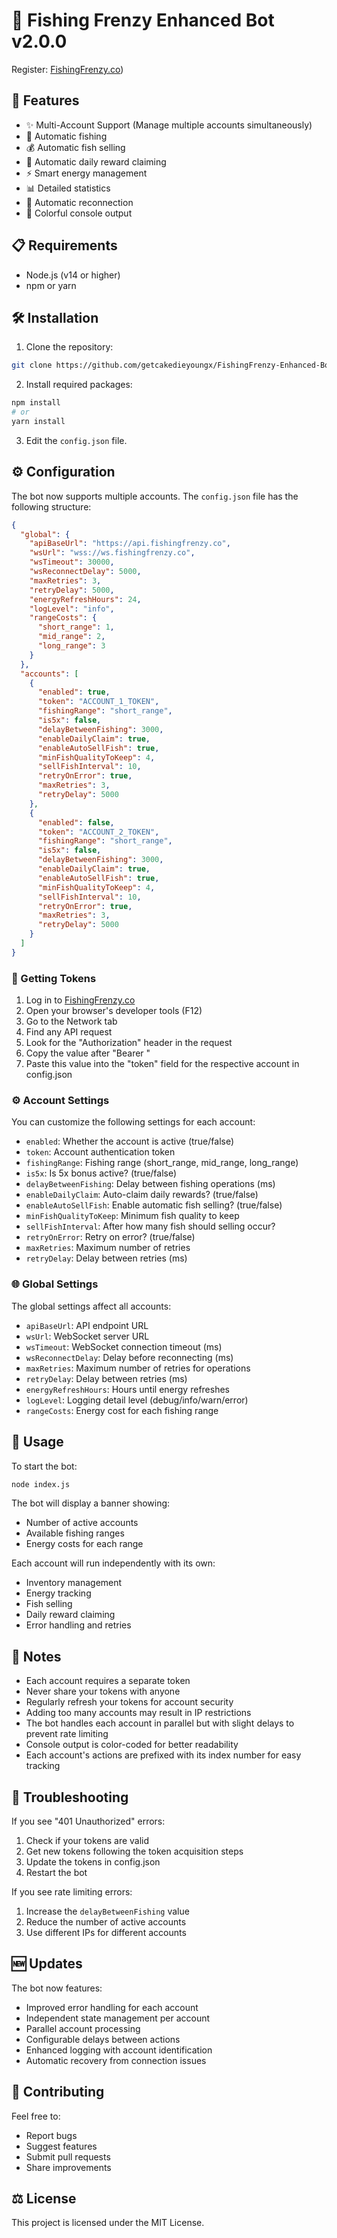 # 🎣 Fishing Frenzy Enhanced Bot v2.0.0

Register:
[FishingFrenzy.co](https://fishingfrenzy.co/?code=Q43PJ7))

## 🚀 Features

- ✨ Multi-Account Support (Manage multiple accounts simultaneously)
- 🎯 Automatic fishing
- 💰 Automatic fish selling
- 🎁 Automatic daily reward claiming
- ⚡ Smart energy management
- 📊 Detailed statistics
- 🔄 Automatic reconnection
- 🌈 Colorful console output

## 📋 Requirements

- Node.js (v14 or higher)
- npm or yarn

## 🛠️ Installation

1. Clone the repository:
```bash
git clone https://github.com/getcakedieyoungx/FishingFrenzy-Enhanced-Bot.git
```

2. Install required packages:
```bash
npm install
# or
yarn install
```

3. Edit the `config.json` file.

## ⚙️ Configuration

The bot now supports multiple accounts. The `config.json` file has the following structure:

```json
{
  "global": {
    "apiBaseUrl": "https://api.fishingfrenzy.co",
    "wsUrl": "wss://ws.fishingfrenzy.co",
    "wsTimeout": 30000,
    "wsReconnectDelay": 5000,
    "maxRetries": 3,
    "retryDelay": 5000,
    "energyRefreshHours": 24,
    "logLevel": "info",
    "rangeCosts": {
      "short_range": 1,
      "mid_range": 2,
      "long_range": 3
    }
  },
  "accounts": [
    {
      "enabled": true,
      "token": "ACCOUNT_1_TOKEN",
      "fishingRange": "short_range",
      "is5x": false,
      "delayBetweenFishing": 3000,
      "enableDailyClaim": true,
      "enableAutoSellFish": true,
      "minFishQualityToKeep": 4,
      "sellFishInterval": 10,
      "retryOnError": true,
      "maxRetries": 3,
      "retryDelay": 5000
    },
    {
      "enabled": false,
      "token": "ACCOUNT_2_TOKEN",
      "fishingRange": "short_range",
      "is5x": false,
      "delayBetweenFishing": 3000,
      "enableDailyClaim": true,
      "enableAutoSellFish": true,
      "minFishQualityToKeep": 4,
      "sellFishInterval": 10,
      "retryOnError": true,
      "maxRetries": 3,
      "retryDelay": 5000
    }
  ]
}
```

### 🔑 Getting Tokens

1. Log in to [FishingFrenzy.co]([https://fishingfrenzy.co](https://fishingfrenzy.co/?code=Q43PJ7))
2. Open your browser's developer tools (F12)
3. Go to the Network tab
4. Find any API request
5. Look for the "Authorization" header in the request
6. Copy the value after "Bearer "
7. Paste this value into the "token" field for the respective account in config.json

### ⚙️ Account Settings

You can customize the following settings for each account:

- `enabled`: Whether the account is active (true/false)
- `token`: Account authentication token
- `fishingRange`: Fishing range (short_range, mid_range, long_range)
- `is5x`: Is 5x bonus active? (true/false)
- `delayBetweenFishing`: Delay between fishing operations (ms)
- `enableDailyClaim`: Auto-claim daily rewards? (true/false)
- `enableAutoSellFish`: Enable automatic fish selling? (true/false)
- `minFishQualityToKeep`: Minimum fish quality to keep
- `sellFishInterval`: After how many fish should selling occur?
- `retryOnError`: Retry on error? (true/false)
- `maxRetries`: Maximum number of retries
- `retryDelay`: Delay between retries (ms)

### 🌐 Global Settings

The global settings affect all accounts:

- `apiBaseUrl`: API endpoint URL
- `wsUrl`: WebSocket server URL
- `wsTimeout`: WebSocket connection timeout (ms)
- `wsReconnectDelay`: Delay before reconnecting (ms)
- `maxRetries`: Maximum number of retries for operations
- `retryDelay`: Delay between retries (ms)
- `energyRefreshHours`: Hours until energy refreshes
- `logLevel`: Logging detail level (debug/info/warn/error)
- `rangeCosts`: Energy cost for each fishing range

## 🚀 Usage

To start the bot:

```bash
node index.js
```

The bot will display a banner showing:
- Number of active accounts
- Available fishing ranges
- Energy costs for each range

Each account will run independently with its own:
- Inventory management
- Energy tracking
- Fish selling
- Daily reward claiming
- Error handling and retries

## 📝 Notes

- Each account requires a separate token
- Never share your tokens with anyone
- Regularly refresh your tokens for account security
- Adding too many accounts may result in IP restrictions
- The bot handles each account in parallel but with slight delays to prevent rate limiting
- Console output is color-coded for better readability
- Each account's actions are prefixed with its index number for easy tracking

## 🔧 Troubleshooting

If you see "401 Unauthorized" errors:
1. Check if your tokens are valid
2. Get new tokens following the token acquisition steps
3. Update the tokens in config.json
4. Restart the bot

If you see rate limiting errors:
1. Increase the `delayBetweenFishing` value
2. Reduce the number of active accounts
3. Use different IPs for different accounts

## 🆕 Updates

The bot now features:
- Improved error handling for each account
- Independent state management per account
- Parallel account processing
- Configurable delays between actions
- Enhanced logging with account identification
- Automatic recovery from connection issues

## 🤝 Contributing

Feel free to:
- Report bugs
- Suggest features
- Submit pull requests
- Share improvements

## ⚖️ License

This project is licensed under the MIT License.

